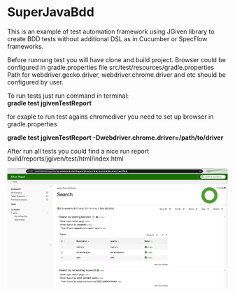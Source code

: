 # SuperJavaBdd

This is an example of test automation framework using JGiven library to create BDD tests without additional DSL as in Cucumber or SpecFlow frameworks. 

Before runnung test you will have clone and build project.
Browser could be configured in gradle.properties file  src/test/resources/gradle.properties
Path for webdriver.gecko.driver, webdriver.chrome.driver and etc should be configured by user.

To run tests just run command in terminal:<br>
<b> gradle test jgivenTestReport </b>

for exaple to run test agains chromediver you need to set up browser in gradle.properties

<b> gradle test jgivenTestReport -Dwebdriver.chrome.driver=/path/to/driver </b>

After run all tests you could find a nice run report 
build/reports/jgiven/test/html/index.html

<img src="report.png" alt="Report example">
